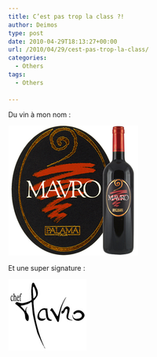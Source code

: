 ```yaml
---
title: C’est pas trop la class ?!
author: Deimos
type: post
date: 2010-04-29T18:13:27+00:00
url: /2010/04/29/cest-pas-trop-la-class/
categories:
  - Others
tags:
  - Others

---
```


Du vin à mon nom :
 
![mavro_265x265](/images/mavro_265x265.jpg)

Et une super signature :

![Chef-Mavro1](/images/Chef-Mavro1.jpg)
